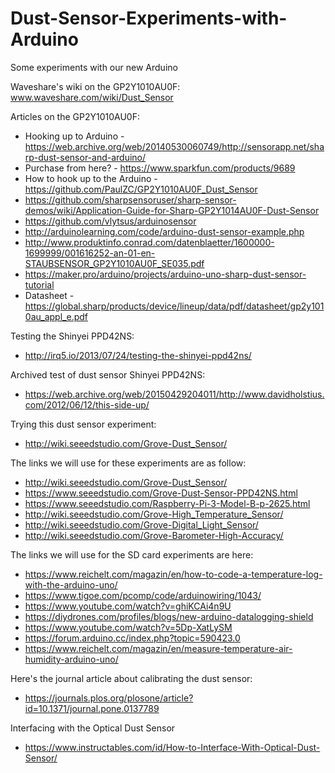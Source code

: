 # Dust-Sensor-Experiments-with-Arduino
Some experiments with our new Arduino

Waveshare's wiki on the GP2Y1010AU0F:
www.waveshare.com/wiki/Dust_Sensor

Articles on the GP2Y1010AU0F:
* Hooking up to Arduino - https://web.archive.org/web/20140530060749/http://sensorapp.net/sharp-dust-sensor-and-arduino/
* Purchase from here? - https://www.sparkfun.com/products/9689
* How to hook up to the Arduino - https://github.com/PaulZC/GP2Y1010AU0F_Dust_Sensor
* https://github.com/sharpsensoruser/sharp-sensor-demos/wiki/Application-Guide-for-Sharp-GP2Y1014AU0F-Dust-Sensor
* https://github.com/vlytsus/arduinosensor
* http://arduinolearning.com/code/arduino-dust-sensor-example.php
* http://www.produktinfo.conrad.com/datenblaetter/1600000-1699999/001616252-an-01-en-STAUBSENSOR_GP2Y1010AU0F_SE035.pdf
* https://maker.pro/arduino/projects/arduino-uno-sharp-dust-sensor-tutorial
* Datasheet - https://global.sharp/products/device/lineup/data/pdf/datasheet/gp2y1010au_appl_e.pdf

Testing the Shinyei PPD42NS:
* http://irq5.io/2013/07/24/testing-the-shinyei-ppd42ns/ 

Archived test of dust sensor Shinyei PPD42NS:
* https://web.archive.org/web/20150429204011/http://www.davidholstius.com/2012/06/12/this-side-up/

Trying this dust sensor experiment:
* http://wiki.seeedstudio.com/Grove-Dust_Sensor/

The links we will use for these experiments are as follow:
* http://wiki.seeedstudio.com/Grove-Dust_Sensor/
* https://www.seeedstudio.com/Grove-Dust-Sensor-PPD42NS.html
* https://www.seeedstudio.com/Raspberry-Pi-3-Model-B-p-2625.html
* http://wiki.seeedstudio.com/Grove-High_Temperature_Sensor/
* http://wiki.seeedstudio.com/Grove-Digital_Light_Sensor/ 
* http://wiki.seeedstudio.com/Grove-Barometer-High-Accuracy/

The links we will use for the SD card experiments are here:
* https://www.reichelt.com/magazin/en/how-to-code-a-temperature-log-with-the-arduino-uno/
* https://www.tigoe.com/pcomp/code/arduinowiring/1043/
* https://www.youtube.com/watch?v=ghiKCAi4n9U
* https://diydrones.com/profiles/blogs/new-arduino-datalogging-shield
* https://www.youtube.com/watch?v=5Dp-XatLySM
* https://forum.arduino.cc/index.php?topic=590423.0
* https://www.reichelt.com/magazin/en/measure-temperature-air-humidity-arduino-uno/

Here's the journal article about calibrating the dust sensor:
* https://journals.plos.org/plosone/article?id=10.1371/journal.pone.0137789

Interfacing with the Optical Dust Sensor
* https://www.instructables.com/id/How-to-Interface-With-Optical-Dust-Sensor/
